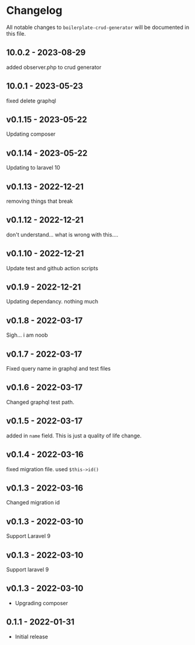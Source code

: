 # Changelog

All notable changes to `boilerplate-crud-generator` will be documented in this file.

## 10.0.2 - 2023-08-29

added observer.php to crud generator

## 10.0.1 - 2023-05-23

fixed delete graphql

## v0.1.15 - 2023-05-22

Updating composer

## v0.1.14 - 2023-05-22

Updating to laravel 10

## v0.1.13 - 2022-12-21

removing things that break

## v0.1.12 - 2022-12-21

don't understand... what is wrong with this....

## v0.1.10 - 2022-12-21

Update test and github action scripts

## v0.1.9 - 2022-12-21

Updating dependancy. nothing much

## v0.1.8 - 2022-03-17

Sigh... i am noob

## v0.1.7 - 2022-03-17

Fixed query name in graphql and test files

## v0.1.6 - 2022-03-17

Changed graphql test path.

## v0.1.5 - 2022-03-17

added in `name` field. This is just a quality of life change.

## v0.1.4 - 2022-03-16

fixed migration file. used `$this->id()`

## v0.1.3 - 2022-03-16

Changed migration id

## v0.1.3 - 2022-03-10

Support Laravel 9

## v0.1.3 - 2022-03-10

Support laravel 9

## v0.1.3 - 2022-03-10

- Upgrading composer

## 0.1.1 - 2022-01-31

- Initial release
